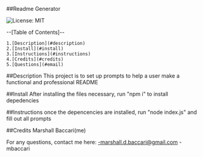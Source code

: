 ##Readme Generator  

![License: MIT](https://img.shields.io/badge/License-MIT-yellow.svg)

--[Table of Contents]--

    1.[Description](#description)
    2.[Install](#install)
    3.[Instructions](#instructions)
    4.[Credits](#credits)
    5.[Questions](#email)

##Description
This project is to set up prompts to help a user make a functional and professional README

##Install
After installing the files necessary, run "npm i" to install depedencies

##Instructions
once the depencencies are installed, run "node index.js" and fill out all prompts

##Credits
Marshall Baccari(me)

For any questions, contact me here:
-marshall.d.baccari@gmail.com
-mbaccari
